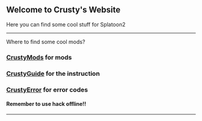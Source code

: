 ## Welcome to Crusty's Website

Here you can find some cool stuff for Splatoon2

---

Where to find some cool mods?

### [CrustyMods](https://crustysean.github.io/CrustyMods/) for mods

### [CrustyGuide](https://crustysean.github.io/CrustyGuide/) for the instruction

### [CrustyError](https://crustysean.github.io/ErrCodes/) for error codes

#### Remember to use hack offline!!

---
